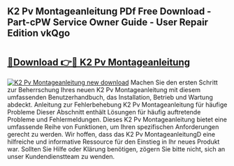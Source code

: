 ## K2 Pv Montageanleitung PDf Free Download - Part-cPW Service Owner Guide - User Repair Edition vkQgo

# <h2><a href="http://df6ezi.blite.top/?on=K2+Pv+Montageanleitung">🔗Download 👉🔴 K2 Pv Montageanleitung</a></h2>

[![K2 Pv Montageanleitung new download](https://i.imgur.com/lujVjoI.png)](http://df6ezi.blite.top/?on=K2+Pv+Montageanleitung)
Machen Sie den ersten Schritt zur Beherrschung Ihres neuen K2 Pv Montageanleitung mit diesem umfassenden Benutzerhandbuch, das Installation, Betrieb und Wartung abdeckt. Anleitung zur Fehlerbehebung K2 Pv Montageanleitung für häufige Probleme Dieser Abschnitt enthält Lösungen für häufig auftretende Probleme und Fehlermeldungen. Dieses K2 Pv Montageanleitung bietet eine umfassende Reihe von Funktionen, um Ihren spezifischen Anforderungen gerecht zu werden. Wir hoffen, dass das K2 Pv MontageanleitungD eine hilfreiche und informative Ressource für den Einstieg in Ihr neues Produkt war. Sollten Sie Hilfe oder Klärung benötigen, zögern Sie bitte nicht, sich an unser Kundendienstteam zu wenden.
